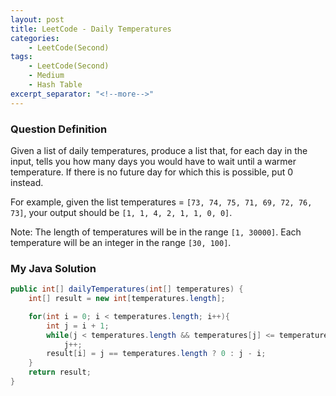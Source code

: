 ```yaml
---
layout: post
title: LeetCode - Daily Temperatures
categories:
    - LeetCode(Second)
tags:
    - LeetCode(Second)
    - Medium
    - Hash Table
excerpt_separator: "<!--more-->"
---
```


### Question Definition
Given a list of daily temperatures, produce a list that, for each day in the input, tells you how many days you would have to wait until a warmer temperature. If there is no future day for which this is possible, put 0 instead.
<!--more-->

For example, given the list temperatures = `[73, 74, 75, 71, 69, 72, 76, 73]`, your output should be `[1, 1, 4, 2, 1, 1, 0, 0]`.

Note: The length of temperatures will be in the range `[1, 30000]`. Each temperature will be an integer in the range `[30, 100]`.
### My Java Solution
```java
public int[] dailyTemperatures(int[] temperatures) {
    int[] result = new int[temperatures.length];

    for(int i = 0; i < temperatures.length; i++){
        int j = i + 1;
        while(j < temperatures.length && temperatures[j] <= temperatures[i])
            j++;
        result[i] = j == temperatures.length ? 0 : j - i;
    }
    return result;
}
```